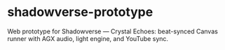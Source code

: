 # shadowverse-prototype
Web prototype for Shadowverse — Crystal Echoes: beat-synced Canvas runner with AGX audio, light engine, and YouTube sync.
